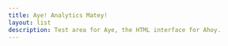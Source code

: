 ```yaml
---
title: Aye! Analytics Matey!
layout: list
description: Test area for Aye, the HTML interface for Ahoy.
---
```

